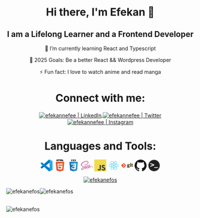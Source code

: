 
<h1 align="center">Hi there, I'm Efekan 👋</h1>
<h2 align="center">I am a Lifelong Learner and a Frontend Developer</h2>

<p align="center">🌱 I’m currently learning React and Typescript</p>
<p align="center">🥅 2025 Goals: Be a better React && Wordpress Developer</p>
<p align="center">⚡ Fun fact: I love to watch anime and read manga</p>


<h1 align="center">Connect with me:</h1>
<p align="center">
  <a href = "https://www.linkedin.com/in/efekan-efe/">
    <img align="center" alt="efekannefee | LinkedIn" width="32px" src="https://raw.githubusercontent.com/rahuldkjain/github-profile-readme-generator/master/src/images/icons/Social/linked-in-alt.svg" />
  </a>
  
  <a href = "https://twitter.com/efekannefee">
      <img align="center" alt="efekannefee | Twitter" width="32px" src="https://raw.githubusercontent.com/rahuldkjain/github-profile-readme-generator/master/src/images/icons/Social/twitter.svg" />
  </a>

  <a href = "https://www.instagram.com/efekannefee/">
    <img align="center" alt="efekannefee | Instagram" width="32px" src="https://raw.githubusercontent.com/rahuldkjain/github-profile-readme-generator/master/src/images/icons/Social/instagram.svg" />
  </a>
</p>


<h1 align="center">Languages and Tools:</h1>

<p align="center">
<img align="center" alt="Visual Studio Code" width="32px" src="https://raw.githubusercontent.com/github/explore/80688e429a7d4ef2fca1e82350fe8e3517d3494d/topics/visual-studio-code/visual-studio-code.png" />
<img align="center" alt="HTML5" width="32px" src="https://raw.githubusercontent.com/github/explore/80688e429a7d4ef2fca1e82350fe8e3517d3494d/topics/html/html.png" />
<img align="center" alt="CSS3" width="32px" src="https://raw.githubusercontent.com/github/explore/80688e429a7d4ef2fca1e82350fe8e3517d3494d/topics/css/css.png" />
<img align="center" alt="Sass" width="32px" src="https://raw.githubusercontent.com/github/explore/80688e429a7d4ef2fca1e82350fe8e3517d3494d/topics/sass/sass.png" />
<img align="center" alt="JavaScript" width="32px" src="https://raw.githubusercontent.com/github/explore/80688e429a7d4ef2fca1e82350fe8e3517d3494d/topics/javascript/javascript.png" />
<img align="center" alt="React" width="32px" src="https://raw.githubusercontent.com/github/explore/80688e429a7d4ef2fca1e82350fe8e3517d3494d/topics/react/react.png" />
<img align="center" alt="Git" width="32px" src="https://raw.githubusercontent.com/github/explore/80688e429a7d4ef2fca1e82350fe8e3517d3494d/topics/git/git.png" />
<img align="center" alt="GitHub" width="32px" src="https://raw.githubusercontent.com/github/explore/78df643247d429f6cc873026c0622819ad797942/topics/github/github.png" />
<img align="center" alt="Terminal" width="32px" src="https://raw.githubusercontent.com/github/explore/80688e429a7d4ef2fca1e82350fe8e3517d3494d/topics/terminal/terminal.png" />
</p>

<p align="center"> <a href="https://github.com/ryo-ma/github-profile-trophy"><img src="https://github-profile-trophy.vercel.app/?username=efekanefos" alt="efekanefos" /></a> </p>


<p><img  align="left" src="https://github-readme-stats.vercel.app/api/top-langs?username=efekanefos&show_icons=true&locale=en&layout=compact" alt="efekanefos" /></p>
<p>&nbsp;<img  align="left" src="https://github-readme-stats.vercel.app/api?username=efekanefos&show_icons=true&locale=en" alt="efekanefos" /></p>

<br/>

<img align="left" src="https://github-readme-streak-stats.herokuapp.com/?user=efekanefos&" alt="efekanefos" />
